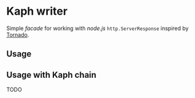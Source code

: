 # Kaph writer

Simple *facade* for working with *node.js* `http.ServerResponse` inspired by
[Tornado](http://www.tornadoweb.org/).

## Usage



## Usage with Kaph chain

TODO